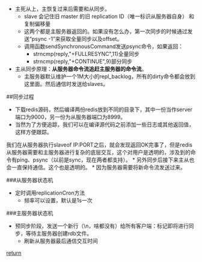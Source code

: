 * 主死从上，主恢复过来后需要和从同步。
    * slave 会记住旧 master 的旧 replication ID（唯一标识从服务器自身） 和复制偏移量
    * 这两个都是主服务器返回的。如果没有怎么办，第一次同步的时候通过发送“psync -1”来获取全量同步以及offset。
    * 调用函数sendSynchronousCommand发送psync命令，如果返回：
        * strncmp(reply,"+FULLRESYNC",11)全量同步
        * strncmp(reply,"+CONTINUE",9)部分同步
* 主从同步原理：**从服务器命令流追赶主服务器的命令流**。
    * 主服务器默认维护一个1M大小的repl_backlog，所有的dirty命令都会放到这里面。然后通信时发送给slaves。
    
##同步过程
* 下载redis源码，然后编译两份redis放到不同的目录下，其中一份当作server端口为9000，另一份为从服务器端口为8999。
* 当然为了方便追踪，我们可以在编译源代码之前添加一些日志或其他返回值，这样方便跟踪。

我们在从服务器执行slaveof IP:PORT之后，就会发现返回OK完事了，但是redis从服务器需要和主服务器进行复杂的底层交互，这个对用户是透明的，涉及到的命令有ping、psync（以前是sync，现在两者都支持）。
    * 另外同步后接下来主从也会一直保持通信。这个也是透明的。
        * 因为服务器需要将新命令流发送过来。
    
###从服务器状态机
* 定时调用replicationCron方法
    * 频率可以设置，默认是1s一次
    
    
    
    
    
###主服务器状态机
* 预同步阶段，发送一个新行（\n，啥都没有）给所有客户端：标记即将进行同步，等待主服务器创建rdb文件。
    * 刷新从服务器最后通信交互时间

[return](README.md)
